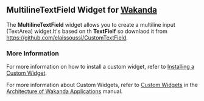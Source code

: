 ## MultilineTextField  Widget for [Wakanda](http://wakanda.org)
The __MultilineTextField__ widget allows you to create a multiline input (TextArea) widget.It's based on th __TextFielf__ so downlaod it from https://github.com/elaissoussi/CustomTextField. 


### More Information
For more information on how to install a custom widget, refer to [Installing a Custom Widget](http://doc.wakanda.org/WakandaStudio0/help/Title/en/page3869.html#1027761).

For more information about Custom Widgets, refer to [Custom Widgets](http://doc.wakanda.org/Wakanda0.v5/help/Title/en/page3863.html "Custom Widgets") in the [Architecture of Wakanda Applications](http://doc.wakanda.org/Wakanda0.v5/help/Title/en/page3844.html "Architecture of Wakanda Applications") manual.

